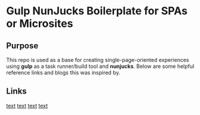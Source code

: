 # Gulp NunJucks Boilerplate for SPAs or Microsites
## Purpose
This repo is used as a base for creating single-page-oriented experiences using **gulp** as a task runner/build tool and **nunjucks**. Below are some helpful reference links and blogs this was inspired by.

## Links
[text](https://link)
[text](https://link)
[text](https://link)
[text](https://link)